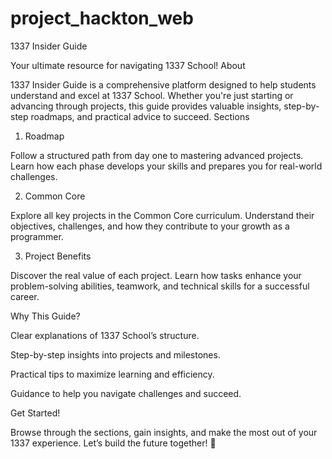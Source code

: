 # project_hackton_web


1337 Insider Guide

Your ultimate resource for navigating 1337 School!
About

1337 Insider Guide is a comprehensive platform designed to help students understand and excel at 1337 School. Whether you're just starting or advancing through projects, this guide provides valuable insights, step-by-step roadmaps, and practical advice to succeed.
Sections



1. Roadmap

Follow a structured path from day one to mastering advanced projects. Learn how each phase develops your skills and prepares you for real-world challenges.

2. Common Core

Explore all key projects in the Common Core curriculum. Understand their objectives, challenges, and how they contribute to your growth as a programmer.

3. Project Benefits

Discover the real value of each project. Learn how tasks enhance your problem-solving abilities, teamwork, and technical skills for a successful career.



Why This Guide?

Clear explanations of 1337 School’s structure.

Step-by-step insights into projects and milestones.

Practical tips to maximize learning and efficiency.

Guidance to help you navigate challenges and succeed.



Get Started!

Browse through the sections, gain insights, and make the most out of your 1337 experience. Let’s build the future together! 🚀
